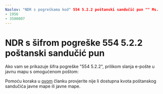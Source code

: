```yaml
---
Naslov: "NDR s pogreškama kod" 554 5.2.2 poštanski sandučić pun "" Ms. Author: chrisda autor: chrisda Manager: dansimp MS. date: 04/21/2020 MS. gledatelji: ITPro MS. Topic: članak MS. servis: o365-Administration roboti: NOINDEX, NOFOLLOW localization_priority: normalni MS. Custom: 
- 1956
- 3500007
---
```


# <a name="ndr-with-error-code-554-522-mailbox-full"></a>NDR s šifrom pogreške 554 5.2.2 poštanski sandučić pun

Ako vam se prikazuje šifra pogreške "554 5.2.2", prilikom slanja e-pošte u javnu mapu s omogućenom poštom:  

Pomoću koraka u [ovom](https://aka.ms/554522) članku provjerite nije li dostupna kvota poštanskog sandučića javne mape ili javne mape.
